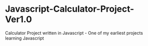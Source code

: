 # Javascript-Calculator-Project-Ver1.0
Calculator Project written in Javascript - One of my earliest projects learning Javascript
